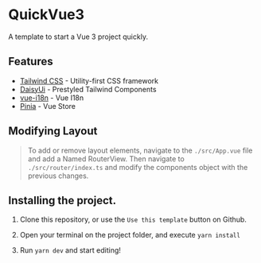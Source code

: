# QuickVue3

A template to start a Vue 3 project quickly.


## **Features**

- [Tailwind CSS](https://tailwindcss.com/) - Utility-first CSS framework
- [DaisyUi](https://daisyui.com/) - Prestyled Tailwind Components
- [vue-i18n](https://vue-i18n.intlify.dev/) - Vue I18n
- [Pinia](https://pinia.vuejs.org/) - Vue Store

## Modifying Layout

> To add or remove layout elements, navigate to the `./src/App.vue` file and add a Named RouterView. Then navigate to `./src/router/index.ts` and modify the components object with the previous changes.

## Installing the project.

1. Clone this repository, or use the `Use this template` button on Github.

2. Open your terminal on the project folder, and execute `yarn install`

3. Run `yarn dev` and start editing!

